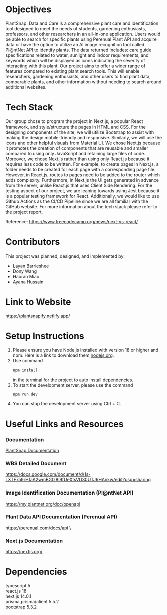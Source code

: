 # Objectives
PlantSnap: Data and Care is a comprehensive plant care and identification tool designed to 
meet the needs of students, gardening enthusiasts, professors, and other researchers in an all-in-one application. Users would be able to search for specific plants using Perenual Plant API and acquire data or have the option to utilize an AI image recognition tool called Pl@ntNet API to identify plants. The data returned includes: care guide specifications related to water, sunlight and indoor requirements, and keywords which will be displayed as icons indicating the severity of interacting with this plant. Our project aims to offer a wider range of features compared to existing plant search tools. This will enable researchers, gardening enthusiasts, and other users to find plant data, comparable plants, and other information without needing to search around additional websites.

# Tech Stack
Our group chose to program the project in Next.js, a popular React framework, and style/structure the pages in HTML and CSS. For the designing components of the site, we will utilize Bootstrap to assist with making the design mobile-friendly and responsive. Similarly, we will use the icons and other helpful visuals from Material UI. We chose Next.js because it promotes the creation of components that are reusable and smaller compared to using only JavaScript and retaining large files of code. Moreover, we chose Next.js rather than using only React.js because it requires less code to be written. For example, to create pages in Next.js, a folder needs to be created for each page with a corresponding page file. However, in React.js, routes to pages need to be added to the router which adds complexity. Furthermore, in Next.js the UI gets generated in advance from the server, unlike React.js that uses Client Side Rendering. For the testing aspect of our project, we are leaning towards using Jest because it is a popular testing framework for React. Additionally, we would like to use Github Actions as the CI/CD Pipeline since we are all familiar with the GitHub website. For more information about the tech stack please refer to the project report.

Reference: https://www.freecodecamp.org/news/next-vs-react/

# Contributors
This project was planned, designed, and implemented by:
- Layan Barrieshee
- Dony Wang
- Haoran Miao
- Ayana Hussain

# Link to Website
https://plantsnapify.netlify.app/

# Setup Instructions
1. Please ensure you have Node.js installed with version 18 or higher and npm. Here is a link to download them [nodejs.org](https://nodejs.org/).
2. Use command
   ```bash
   npm install
   ```
   in the terminal for the project to auto install dependencies.
3. To start the development server, please use the command
   ```bash
   npm run dev
   ```
4. You can stop the development server using Ctrl + C.

# Useful Links and Resources

### Documentation
[PlantSnap Documentation](https://docs.google.com/document/d/1DlVDQSg9P5B4akBwGmD20Acq0VpjXfX40P7dgoObh1c/edit?usp=sharing)
### WBS Detailed Document
https://docs.google.com/document/d/1s-LXTF7a9rHfaA2wmBGtz8l9fUeXtsVD30UTJ6HAnkw/edit?usp=sharing
### Image Identification Documentation (Pl@ntNet API)
https://my.plantnet.org/doc/openapi 
### Plant Data API Documentation (Perenual API)
https://perenual.com/docs/api \
### Next.js Documentation
https://nextjs.org/ 

# Dependencies
typescript 5\
react.js 18\
next.js 14.0.1\
prisma,prisma/client 5.5.2\
bootstrap 5.3.2

